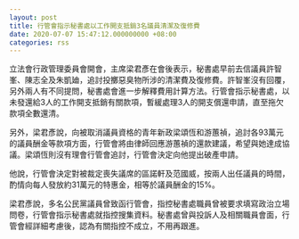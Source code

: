 ```yaml
---
layout: post
title: 行管會指示秘書處以工作開支抵銷3名議員清潔及復修費
date: 2020-07-07 15:47:12.000000000 +08:00
categories: rss
---
```


立法會行政管理委員會開會，主席梁君彥在會後表示，秘書處早前去信議員許智峯、陳志全及朱凱廸，追討投擲惡臭物所涉的清潔費及復修費。許智峯沒有回覆，另外兩人有不同提問，秘書處會進一步解釋費用計算方法。行管會指示秘書處，以未發還給3人的工作開支抵銷有關款項，暫緩處理3人的開支償還申請，直至拖欠款項全數還清。

另外，梁君彥說，向被取消議員資格的青年新政梁頌恆和游蕙禎，追討各93萬元的議員酬金等款項方面，行管會將由律師回應游蕙禎的還款建議，希望與她達成協議。梁頌恆則沒有理會行管會追討，行管會決定向他提出破產申請。

他說，行管會決定對被裁定喪失議席的區諾軒及范國威，按兩人出任議員的時間，酌情向每人發放約31萬元的特惠金，相等於議員酬金的15%。

梁君彥說，多名公民黨議員曾致函行管會，指控秘書處職員曾被要求填寫政治立場問卷，行管會指示秘書處就指控搜集資料。秘書處曾與投訴人及相關職員會面，行管會經詳細考慮後，認為有關指控不成立，不用再跟進。
